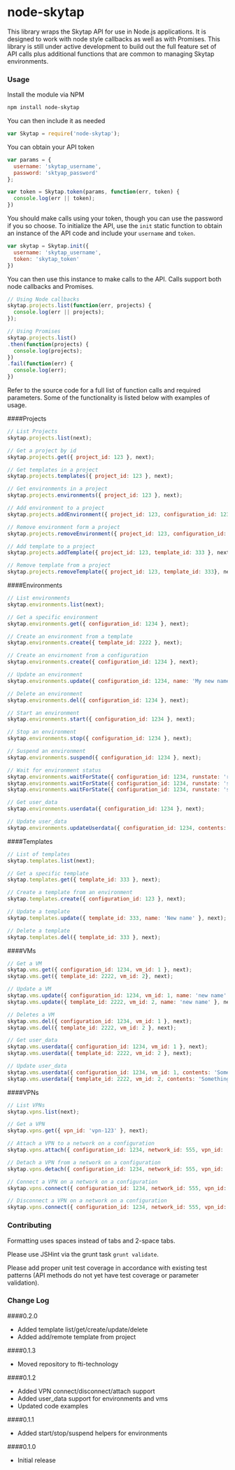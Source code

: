 node-skytap
===========

This library wraps the Skytap API for use in Node.js applications. It is designed to work with node style callbacks as well as with Promises.  This library is still under active development to build out the full feature set of API calls plus additional functions that are common to managing Skytap environments.

### Usage

Install the module via NPM
```bash
npm install node-skytap
```

You can then include it as needed
```javascript
var Skytap = require('node-skytap');
```

You can obtain your API token
```javascript
var params = { 
  username: 'skytap_username',
  password: 'sktyap_password'
};

var token = Skytap.token(params, function(err, token) {
  console.log(err || token);
})
```

You should make calls using your token, though you can use the password if you so choose. To initialize the API, use the `init` static function to obtain an instance of the API code and include your `username` and `token`.
```javascript
var skytap = Skytap.init({
  username: 'skytap_username',
  token: 'skytap_token'
})
```


You can then use this instance to make calls to the API.  Calls support both node callbacks and Promises.
```javascript
// Using Node callbacks
skytap.projects.list(function(err, projects) {
  console.log(err || projects);
});

// Using Promises
skytap.projects.list()
.then(function(projects) {
  console.log(projects);  
})
.fail(function(err) {
  console.log(err);
})
```

Refer to the source code for a full list of function calls and required parameters. Some of the functionality is listed below with examples of usage.

####Projects
```javascript
// List Projects 
skytap.projects.list(next);

// Get a project by id
skytap.projects.get({ project_id: 123 }, next);

// Get templates in a project
skytap.projects.templates({ project_id: 123 }, next);

// Get environments in a project
skytap.projects.environments({ project_id: 123 }, next);

// Add environment to a project
skytap.projects.addEnvironment({ project_id: 123, configuration_id: 1234 }, next);

// Remove environment form a project
skytap.projects.removeEnvironment({ project_id: 123, configuration_id: 1234 }, next);

// Add template to a project
skytap.projects.addTemplate({ project_id: 123, template_id: 333 }, next);

// Remove template from a project
skytap.projects.removeTemplate({ project_id: 123, template_id: 333}, next);
```

####Environments
```javascript
// List environments
skytap.environments.list(next);

// Get a specific environment
skytap.environments.get({ configuration_id: 1234 }, next);

// Create an environment from a template
skytap.environments.create({ template_id: 2222 }, next);

// Create an envirnoment from a configuration
skytap.environments.create({ configuration_id: 1234 }, next);

// Update an environment
skytap.environments.update({ configuration_id: 1234, name: 'My new name' }, next);

// Delete an environment
skytap.environments.del({ configuration_id: 1234 }, next);

// Start an environment
skytap.environments.start({ configuration_id: 1234 }, next);

// Stop an environment
skytap.environments.stop({ configuration_id: 1234 }, next);

// Suspend an environment
skytap.environments.suspend({ configuration_id: 1234 }, next);

// Wait for environment status
skytap.environments.waitForState({ configuration_id: 1234, runstate: 'running' }, next);
skytap.environments.waitForState({ configuration_id: 1234, runstate: 'stopped' }, next);
skytap.environments.waitForState({ configuration_id: 1234, runstate: 'suspended' }, next);

// Get user_data
skytap.environments.userdata({ configuration_id: 1234 }, next);

// Update user_data
skytap.environments.updateUserdata({ configuration_id: 1234, contents: 'Something' }, next);
```

####Templates
```javascript
// List of templates
skytap.templates.list(next);

// Get a specific template
skytap.templates.get({ template_id: 333 }, next);

// Create a template from an environment
skytap.templates.create({ configuration_id: 123 }, next);

// Update a template
skytap.templates.update({ template_id: 333, name: 'New name' }, next);

// Delete a template
skytap.templates.del({ template_id: 333 }, next);
```

####VMs
```javascript
// Get a VM
skytap.vms.get({ configuration_id: 1234, vm_id: 1 }, next);
skytap.vms.get({ template_id: 2222, vm_id: 2}, next);

// Update a VM
skytap.vms.update({ configuration_id: 1234, vm_id: 1, name: 'new name' }, next);
skytap.vms.update({ template_id: 2222, vm_id: 2, name: 'new name' }, next);

// Deletes a VM
skytap.vms.del({ configuration_id: 1234, vm_id: 1 }, next);
skytap.vms.del({ template_id: 2222, vm_id: 2 }, next);

// Get user_data
skytap.vms.userdata({ configuration_id: 1234, vm_id: 1 }, next);
skytap.vms.userdata({ template_id: 2222, vm_id: 2 }, next);

// Update user_data
skytap.vms.userdata({ configuration_id: 1234, vm_id: 1, contents: 'Something' }, next);
skytap.vms.userdata({ template_id: 2222, vm_id: 2, contents: 'Something' }, next);
```

####VPNs
```javascript
// List VPNs
skytap.vpns.list(next);

// Get a VPN
skytap.vpns.get({ vpn_id: 'vpn-123' }, next);

// Attach a VPN to a network on a configuration
skytap.vpns.attach({ configuration_id: 1234, network_id: 555, vpn_id: 'vpn-123' }, next);

// Detach a VPN from a network on a configuration
skytap.vpns.detach({ configuration_id: 1234, network_id: 555, vpn_id: 'vpn-123' }, next);

// Connect a VPN on a network on a configuration
skytap.vpns.connect({ configuration_id: 1234, network_id: 555, vpn_id: 'vpn-123' }, next);

// Disconnect a VPN on a network on a configuration
skytap.vpns.connect({ configuration_id: 1234, network_id: 555, vpn_id: 'vpn-123' }, next);
```


### Contributing

Formatting uses spaces instead of tabs and 2-space tabs.  

Please use JSHint via the grunt task `grunt validate`.

Please add proper unit test coverage in accordance with existing test patterns (API methods do not yet have test coverage or parameter validation).

### Change Log
####0.2.0
* Added template list/get/create/update/delete
* Added add/remote template from project

####0.1.3 
* Moved repository to fti-technology

####0.1.2
* Added VPN connect/disconnect/attach support
* Added user_data support for environments and vms
* Updated code examples

####0.1.1
* Added start/stop/suspend helpers for environments

####0.1.0
* Initial release